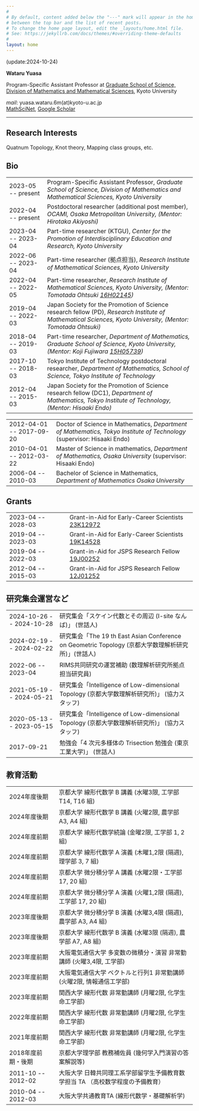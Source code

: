 ```yaml
---
#
# By default, content added below the "---" mark will appear in the home page
# between the top bar and the list of recent posts.
# To change the home page layout, edit the _layouts/home.html file.
# See: https://jekyllrb.com/docs/themes/#overriding-theme-defaults
#
layout: home
---
```

(update:2024-10-24)

**Wataru Yuasa**

Program-Specific Assistant Professor at [Graduate School of Science, Division of Mathematics and Mathematical Sciences](https://www.math.kyoto-u.ac.jp/en), Kyoto University

*mail*: yuasa.wataru.6m(at)kyoto-u.ac.jp  
[MathSciNet](https://mathscinet.ams.org/mathscinet/author?authorId=1215568),
[Google Scholar](https://scholar.google.co.jp/citations?hl=ja&user=WXyFD1wAAAAJ)

---

## Research Interests
Quatnum Topology, Knot theory, Mapping class groups, etc.

## Bio

|||
|:--|:--|
|2023-05 -- present| Program-Specific Assistant Professor, *Graduate School of Science, Division of Mathematics and Mathematical Sciences, Kyoto University*|
|2022-04 -- present| Postdoctoral researcher (additional post member), *OCAMI, Osaka Metropolitan University, (Mentor: Hirotaka Akiyoshi)*|
|2023-04 -- 2023-04| Part-time researcher (KTGU), *Center for the Promotion of Interdisciplinary Education and Research, Kyoto University*|
|2022-06 -- 2023-04| Part-time researcher (拠点担当), *Research Institute of  Mathematical Sciences, Kyoto University*|
|2022-04 -- 2022-05| Part-time researcher, *Research Institute of  Mathematical Sciences, Kyoto University, (Mentor: Tomotada Ohtsuki [16H02145](https://kaken.nii.ac.jp/en/grant/KAKENHI-PROJECT-16H02145/))*|
|2019-04 -- 2022-03|Japan Society for the Promotion of Science research fellow (PD), *Research Institute of  Mathematical Sciences, Kyoto University, (Mentor: Tomotada Ohtsuki)*|
|2018-04 -- 2019-03|Part-time researcher, *Department of Mathematics, Graduate School of Science, Kyoto University, (Mentor: Koji Fujiwara [15H05739](https://kaken.nii.ac.jp/en/grant/KAKENHI-PROJECT-15H05739/))*|
|2017-10 -- 2018-03|Tokyo Institute of Technology postdoctoral researcher, *Department of Mathematics, School of Science, Tokyo Institute of Technology*|
|2012-04 -- 2015-03|Japan Society for the Promotion of Science research fellow (DC1), *Department of Mathematics, Tokyo Institute of Technology, (Mentor: Hisaaki Endo)*|  


|||
|:--|:--|
|2012-04-01 -- 2017-09-20|Doctor of Science in Mathematics, *Department of Mathematics, Tokyo Institute of Technology* (supervisor: Hisaaki Endo)|
|2010-04-01 -- 2012-03-22|Master of Science in mathematics, *Department of Mathematics, Osaka University* (supervisor: Hisaaki Endo)|
|2006-04 -- 2010-03|Bachelor of Science in Mathematics, *Department of Mathematics Osaka University*|

## Grants

|||
|:--|:--|
|2023-04 -- 2028-03|Grant-in-Aid for Early-Career Scientists [23K12972](https://kaken.nii.ac.jp/ja/grant/KAKENHI-PROJECT-23K12972/)|
|2019-04 -- 2023-03|Grant-in-Aid for Early-Career Scientists [19K14528](https://kaken.nii.ac.jp/en/grant/KAKENHI-PROJECT-19K14528/)|
|2019-04 -- 2022-03|Grant-in-Aid for JSPS Research Fellow [19J00252](https://kaken.nii.ac.jp/grant/KAKENHI-PROJECT-19J00252/)|
|2012-04 -- 2015-03|Grant-in-Aid for JSPS Research Fellow [12J01252](https://kaken.nii.ac.jp/en/grant/KAKENHI-PROJECT-12J01252/)|

## 研究集会運営など

|||
|:--|:--|
|2024-10-26 -- 2024-10-28|研究集会「スケイン代数とその周辺 (I-site なんば)」 (世話人)|
|2024-02-19 -- 2024-02-22|研究集会「The 19 th East Asian Conference on Geometric Topology (京都大学数理解析研究所)」(世話人)|
|2022-06 -- 2023-04|RIMS共同研究の運営補助 (数理解析研究所拠点担当研究員)|
|2021-05-19 -- 2024-05-21|研究集会「Intelligence of Low-dimensional Topology (京都大学数理解析研究所)」 (協力スタッフ)|
|2020-05-13 -- 2023-05-15|研究集会「Intelligence of Low-dimensional Topology (京都大学数理解析研究所)」 (協力スタッフ)|
|2017-09-21|勉強会「$4$ 次元多様体の Trisection 勉強会 (東京工業大学)」 (世話人)|

## 教育活動

|||
|:--|:--|
|2024年度後期|京都大学 線形代数学 B 講義 (水曜3限, 工学部 T14, T16 組)|
|2024年度後期|京都大学 線形代数学 B 講義 (火曜2限, 農学部 A3, A4 組)|
|2024年度前期|京都大学 線形代数学続論 (金曜2限, 工学部 1, 2 組)|
|2024年度前期|京都大学 線形代数学 A 演義 (木曜1,2限 (隔週), 理学部 3, 7 組)|
|2024年度前期|京都大学 微分積分学 A 講義 (水曜2限・工学部 17, 20 組)|
|2024年度前期|京都大学 微分積分学 A 演義 (火曜1,2限 (隔週), 工学部 17, 20 組)|
|2023年度後期|京都大学 微分積分学 B 演義 (水曜3,4限 (隔週), 農学部 A3, A4 組)|
|2023年度後期|京都大学 線形代数学 B 演義 (水曜3限 (隔週), 農学部 A7, A8 組)|
|2023年度前期|大阪電気通信大学 多変数の微積分・演習 非常勤講師  (火曜3,4限, 工学部)|
|2023年度前期|大阪電気通信大学 ベクトルと行列1 非常勤講師  (火曜2限, 情報通信工学部)|
|2023年度前期|関西大学 線形代数 非常勤講師 (月曜2限, 化学生命工学部)|
|2022年度前期|関西大学 線形代数 非常勤講師 (月曜2限, 化学生命工学部)|
|2021年度前期|関西大学 線形代数 非常勤講師 (月曜2限, 化学生命工学部)|
|2018年度前期・後期|京都大学理学部 教務補佐員 (幾何学入門演習の答案解説等)|
|2011-10 -- 2012-02|大阪大学 日韓共同理工系学部留学生予備教育数学担当 TA （高校数学程度の予備教育）|
|2010-04 -- 2012-03|大阪大学共通教育TA (線形代数学・基礎解析学)|
